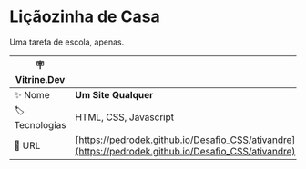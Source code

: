 # Liçãozinha de Casa

Uma tarefa de escola, apenas.

| :placard: Vitrine.Dev |     |
| -------------  | --- |
| :sparkles: Nome        | **Um Site Qualquer**
| :label: Tecnologias | HTML, CSS, Javascript
| :rocket: URL         | [https://pedrodek.github.io/Desafio_CSS/ativandre](https://pedrodek.github.io/Desafio_CSS/ativandre)
